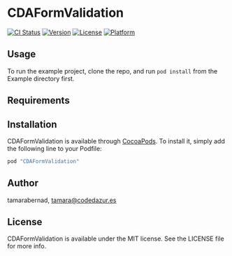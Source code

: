 # CDAFormValidation

[![CI Status](http://img.shields.io/travis/tamarabernad/CDAFormValidation.svg?style=flat)](https://travis-ci.org/tamarabernad/CDAFormValidation)
[![Version](https://img.shields.io/cocoapods/v/CDAFormValidation.svg?style=flat)](http://cocoapods.org/pods/CDAFormValidation)
[![License](https://img.shields.io/cocoapods/l/CDAFormValidation.svg?style=flat)](http://cocoapods.org/pods/CDAFormValidation)
[![Platform](https://img.shields.io/cocoapods/p/CDAFormValidation.svg?style=flat)](http://cocoapods.org/pods/CDAFormValidation)

## Usage

To run the example project, clone the repo, and run `pod install` from the Example directory first.

## Requirements

## Installation

CDAFormValidation is available through [CocoaPods](http://cocoapods.org). To install
it, simply add the following line to your Podfile:

```ruby
pod "CDAFormValidation"
```

## Author

tamarabernad, tamara@codedazur.es

## License

CDAFormValidation is available under the MIT license. See the LICENSE file for more info.

